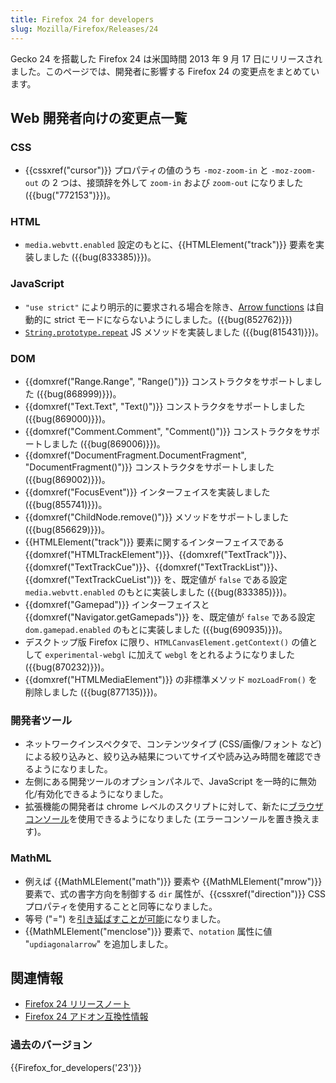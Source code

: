 ```yaml
---
title: Firefox 24 for developers
slug: Mozilla/Firefox/Releases/24
---
```

Gecko 24 を搭載した Firefox 24 は米国時間 2013 年 9 月 17 日にリリースされました。このページでは、開発者に影響する Firefox 24 の変更点をまとめています。

## Web 開発者向けの変更点一覧

### CSS

- {{cssxref("cursor")}} プロパティの値のうち `-moz-zoom-in` と `-moz-zoom-out` の 2 つは、接頭辞を外して `zoom-in` および `zoom-out` になりました ({{bug("772153")}})。

### HTML

- `media.webvtt.enabled` 設定のもとに、{{HTMLElement("track")}} 要素を実装しました ({{bug(833385)}})。

### JavaScript

- `"use strict"` により明示的に要求される場合を除き、[Arrow functions](/ja/docs/Web/JavaScript/Reference/arrow_functions) は自動的に strict モードにならないようにしました。({{bug(852762)}})
- [`String.prototype.repeat`](/ja/docs/Web/JavaScript/Reference/Global_Objects/String/repeat) JS メソッドを実装しました ({{bug(815431)}})。

### DOM

- {{domxref("Range.Range", "Range()")}} コンストラクタをサポートしました ({{bug(868999)}})。
- {{domxref("Text.Text", "Text()")}} コンストラクタをサポートしました ({{bug(869000)}})。
- {{domxref("Comment.Comment", "Comment()")}} コンストラクタをサポートしました ({{bug(869006)}})。
- {{domxref("DocumentFragment.DocumentFragment", "DocumentFragment()")}} コンストラクタをサポートしました ({{bug(869002)}})。
- {{domxref("FocusEvent")}} インターフェイスを実装しました ({{bug(855741)}})。
- {{domxref("ChildNode.remove()")}} メソッドをサポートしました ({{bug(856629)}})。
- {{HTMLElement("track")}} 要素に関するインターフェイスである {{domxref("HTMLTrackElement")}}、{{domxref("TextTrack")}}、{{domxref("TextTrackCue")}}、{{domxref("TextTrackList")}}、{{domxref("TextTrackCueList")}} を、既定値が `false` である設定 `media.webvtt.enabled` のもとに実装しました ({{bug(833385)}})。
- {{domxref("Gamepad")}} インターフェイスと {{domxref("Navigator.getGamepads")}} を、既定値が `false` である設定 `dom.gamepad.enabled` のもとに実装しました ({{bug(690935)}})。
- デスクトップ版 Firefox に限り、`HTMLCanvasElement.getContext()` の値として `experimental-webgl` に加えて `webgl` をとれるようになりました ({{bug(870232)}})。
- {{domxref("HTMLMediaElement")}} の非標準メソッド `mozLoadFrom()` を削除しました ({{bug(877135)}})。

### 開発者ツール

- ネットワークインスペクタで、コンテンツタイプ (CSS/画像/フォント など) による絞り込みと、絞り込み結果についてサイズや読み込み時間を確認できるようになりました。
- 左側にある開発ツールのオプションパネルで、JavaScript を一時的に無効化/有効化できるようになりました。
- 拡張機能の開発者は chrome レベルのスクリプトに対して、新たに[ブラウザコンソール](http://www.robodesign.ro/mihai/blog/the-browser-console-is-replacing-the-error-console)を使用できるようになりました (エラーコンソールを置き換えます)。

### MathML

- 例えば {{MathMLElement("math")}} 要素や {{MathMLElement("mrow")}} 要素で、式の書字方向を制御する `dir` 属性が、{{cssxref("direction")}} CSS プロパティを使用することと同等になりました。
- 等号 ("=") を[引き延ばすことが可能](/ja/docs/Web/MathML/Element/mo#attr-stretchy)になりました。
- {{MathMLElement("menclose")}} 要素で、`notation` 属性に値 "`updiagonalarrow`" を追加しました。

## 関連情報

- [Firefox 24 リリースノート](http://www.mozilla.jp/firefox/24.0/releasenotes/)
- [Firefox 24 アドオン互換性情報](https://dev.mozilla.jp/2013/09/firefox-24-addon-compatibility/)

### 過去のバージョン

{{Firefox_for_developers('23')}}
